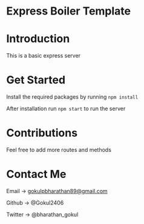 # Express Boiler Template

# Introduction
This is a basic express server
# Get Started

Install the required packages by running `npm install`

After installation run `npm start` to run the server

# Contributions
Feel free to add more routes and methods

# Contact Me
Email -> gokulpbharathan89@gmail.com

Github -> @Gokul2406

Twitter -> @bharathan_gokul
